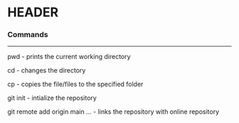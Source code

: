 # HEADER

### Commands

---

pwd - prints the current working directory

cd - changes the directory

cp - copies the file/files to the specified folder

git init - intialize the repository

git remote add origin main ... - links the repository with online repository
